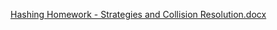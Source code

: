 [Hashing Homework - Strategies and Collision Resolution.docx](https://github.com/user-attachments/files/19268151/Hashing.Homework.-.Strategies.and.Collision.Resolution.docx)
